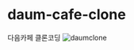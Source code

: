 # daum-cafe-clone
다음카페 클론코딩
![daumclone](https://user-images.githubusercontent.com/98502144/190852945-cadb7203-f6f5-47b2-8f97-0ef9d8ffac11.png)
